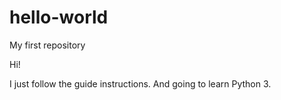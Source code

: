 # hello-world
My first repository

Hi!

I just follow the guide instructions. And going to learn Python 3.
